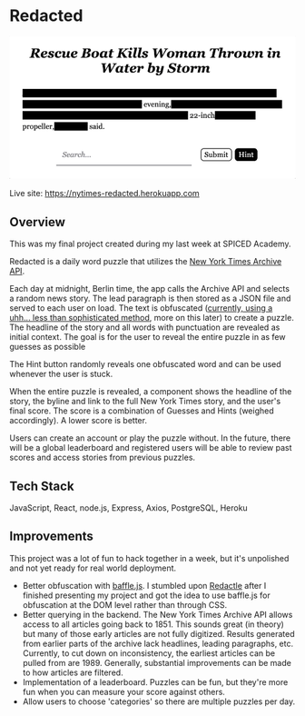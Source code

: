 # Redacted

<img src="misc/preview.gif">

Live site: https://nytimes-redacted.herokuapp.com

## Overview

This was my final project created during my last week at SPICED Academy.

Redacted is a daily word puzzle that utilizes the [New York Times Archive API](https://developer.nytimes.com/docs/archive-product/1/overview). 

Each day at midnight, Berlin time, the app calls the Archive API and selects a random news story. The lead paragraph is then stored as a JSON file and served to each user on load. The text is obfuscated ([currently, using a uhh... less than sophisticated method](https://github.com/darrylleung/nytimes-redacted/blob/main/misc/very-secure-obfuscation.png?raw=true), more on this later) to create a puzzle. The headline of the story and all words with punctuation are revealed as initial context. The goal is for the user to reveal the entire puzzle in as few guesses as possible 

The Hint button randomly reveals one obfuscated word and can be used whenever the user is stuck. 

When the entire puzzle is revealed, a component shows the headline of the story, the byline and link to the full New York Times story, and the user's final score. The score is a combination of Guesses and Hints (weighed accordingly). A lower score is better.

Users can create an account or play the puzzle without. In the future, there will be a global leaderboard and registered users will be able to review past scores and access stories from previous puzzles.

## Tech Stack

JavaScript, React, node.js, Express, Axios, PostgreSQL, Heroku

## Improvements

This project was a lot of fun to hack together in a week, but it's unpolished and not yet ready for real world deployment.

- Better obfuscation with [baffle.js](https://camwiegert.github.io/baffle/). I stumbled upon [Redactle](https://www.redactle.com/) after I finished presenting my project and got the idea to use baffle.js for obfuscation at the DOM level rather than through CSS. 
- Better querying in the backend. The New York Times Archive API allows access to all articles going back to 1851. This sounds great (in theory) but many of those early articles are not fully digitized. Results generated from earlier parts of the archive lack headlines, leading paragraphs, etc. Currently, to cut down on inconsistency, the earliest articles can be pulled from are 1989. Generally, substantial improvements can be made to how articles are filtered.
- Implementation of a leaderboard. Puzzles can be fun, but they're more fun when you can measure your score against others.
- Allow users to choose 'categories' so there are multiple puzzles per day. 
